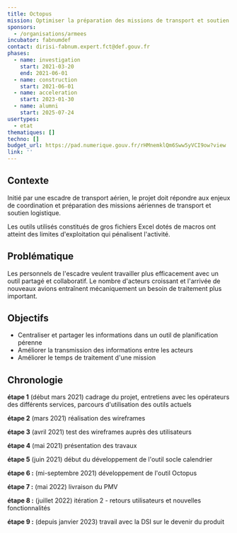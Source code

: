 ```yaml
---
title: Octopus
mission: Optimiser la préparation des missions de transport et soutien logistique (armée de l'Air et de l'Espace)
sponsors:
  - /organisations/armees
incubator: fabnumdef
contact: dirisi-fabnum.expert.fct@def.gouv.fr
phases:
  - name: investigation
    start: 2021-03-20
    end: 2021-06-01
  - name: construction
    start: 2021-06-01
  - name: acceleration
    start: 2023-01-30
  - name: alumni
    start: 2025-07-24
usertypes:
  - etat
thematiques: []
techno: []
budget_url: https://pad.numerique.gouv.fr/rHMnemklQm6Sww5yVCI9ow?view
link: ''
---
```

## Contexte

Initié par une escadre de transport aérien, le projet doit répondre aux enjeux de coordination et préparation des missions aériennes de transport et soutien logistique.

Les outils utilisés constitués de gros fichiers Excel dotés de macros ont atteint des limites d'exploitation qui pénalisent l'activité.

## **Problématique**

Les personnels de l'escadre veulent travailler plus efficacement avec un outil partagé et collaboratif. Le nombre d'acteurs croissant et l'arrivée de nouveaux avions entraînent mécaniquement un besoin de traitement plus important.

## **Objectifs**

- Centraliser et partager les informations dans un outil de planification pérenne
- Améliorer la transmission des informations entre les acteurs
- Améliorer le temps de traitement d'une mission

## **Chronologie**

**étape 1** (début mars 2021) cadrage du projet, entretiens avec les opérateurs des différents services,  parcours d'utilisation des outils actuels

**étape 2** (mars 2021) réalisation des wireframes 

**étape 3** (avril 2021) test des wireframes auprès des utilisateurs

**étape 4** (mai 2021) présentation des travaux 

**étape 5** (juin 2021) début du développement de l'outil socle calendrier

**étape 6 :** (mi-septembre 2021) développement de l'outil Octopus

**étape 7 :** (mai 2022) livraison du PMV 

**étape 8 :** (juillet 2022) itération 2 - retours utilisateurs et nouvelles fonctionnalités

**étape 9 :** (depuis janvier 2023) travail avec la DSI sur le devenir du produit
